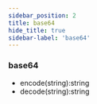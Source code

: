 ```yaml
---
sidebar_position: 2
title: base64
hide_title: true
sidebar-label: 'base64'
---
```


### base64
* encode(string):string
* decode(string):string